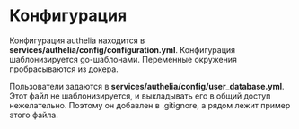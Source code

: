 # Конфигурация

Конфигурация authelia находится в **services/authelia/config/configuration.yml**.
Конфигурация шаблонизируется go-шаблонами. Переменные окружения пробрасываются из докера.

Пользователи задаются в **services/authelia/config/user_database.yml**. Этот файл не
шаблонизируется, и выкладывать его в общий доступ нежелательно. Поэтому он добавлен в .gitignore,
а рядом лежит пример этого файла.


